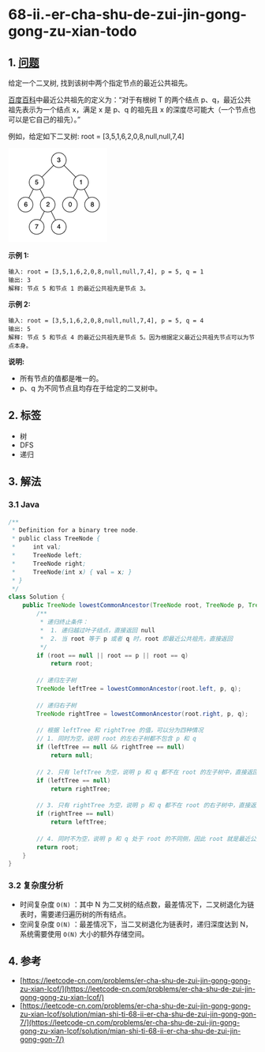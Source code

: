 # 68-ii.-er-cha-shu-de-zui-jin-gong-gong-zu-xian-todo

## 1. [问题](https://leetcode-cn.com/problems/er-cha-shu-de-zui-jin-gong-gong-zu-xian-lcof/) <a id="1-wen-ti"></a>

‌给定一个二叉树, 找到该树中两个指定节点的最近公共祖先。

[百度百科](https://baike.baidu.com/item/%E6%9C%80%E8%BF%91%E5%85%AC%E5%85%B1%E7%A5%96%E5%85%88/8918834?fr=aladdin)中最近公共祖先的定义为：“对于有根树 T 的两个结点 p、q，最近公共祖先表示为一个结点 x，满足 x 是 p、q 的祖先且 x 的深度尽可能大（一个节点也可以是它自己的祖先）。”

例如，给定如下二叉树: root = \[3,5,1,6,2,0,8,null,null,7,4\]

![](../../.gitbook/assets/image%20%2814%29.png)

**示例 1:**

```text
输入: root = [3,5,1,6,2,0,8,null,null,7,4], p = 5, q = 1
输出: 3
解释: 节点 5 和节点 1 的最近公共祖先是节点 3。
```

**示例 2:**

```text
输入: root = [3,5,1,6,2,0,8,null,null,7,4], p = 5, q = 4
输出: 5
解释: 节点 5 和节点 4 的最近公共祖先是节点 5。因为根据定义最近公共祖先节点可以为节点本身。
```

**说明:**

* 所有节点的值都是唯一的。
* p、q 为不同节点且均存在于给定的二叉树中。

## 2. 标签‌ <a id="2-biao-qian"></a>

* 树
* DFS
* 递归

## 3. 解法 <a id="3-jie-fa"></a>

### 3.1 Java <a id="3-1-java"></a>

```java
​/**
 * Definition for a binary tree node.
 * public class TreeNode {
 *     int val;
 *     TreeNode left;
 *     TreeNode right;
 *     TreeNode(int x) { val = x; }
 * }
 */
class Solution {
    public TreeNode lowestCommonAncestor(TreeNode root, TreeNode p, TreeNode q) {
        /**
         * 递归终止条件：
         *  1. 递归越过叶子结点，直接返回 null
         *  2. 当 root 等于 p 或者 q 时，root 即最近公共祖先，直接返回
         */
        if (root == null || root == p || root == q)
            return root;
        
        // 递归左子树
        TreeNode leftTree = lowestCommonAncestor(root.left, p, q);

        // 递归右子树
        TreeNode rightTree = lowestCommonAncestor(root.right, p, q);

        // 根据 leftTree 和 rightTree 的值，可以分为四种情况
        // 1. 同时为空，说明 root 的左右子树都不包含 p 和 q
        if (leftTree == null && rightTree == null)
            return null;

        // 2. 只有 leftTree 为空，说明 p 和 q 都不在 root 的左子树中，直接返回 rightTree
        if (leftTree == null)
            return rightTree;

        // 3. 只有 rightTree 为空，说明 p 和 q 都不在 root 的右子树中，直接返回 leftTree
        if (rightTree == null)
            return leftTree;

        // 4. 同时不为空，说明 p 和 q 处于 root 的不同侧，因此 root 就是最近公共祖先，返回即可
        return root;
    }
}
```

### 3.2 复杂度分析 <a id="33-fu-za-du-fen-xi"></a>

* 时间复杂度 `O(N)` ：其中 N 为二叉树的结点数，最差情况下，二叉树退化为链表时，需要递归遍历树的所有结点。
* 空间复杂度 `O(N)` ：最差情况下，当二叉树退化为链表时，递归深度达到 N，系统需要使用 `O(N)` 大小的额外存储空间。

## 4. 参考 <a id="4-can-kao"></a>

* [https://leetcode-cn.com/problems/er-cha-shu-de-zui-jin-gong-gong-zu-xian-lcof/](https://leetcode-cn.com/problems/er-cha-shu-de-zui-jin-gong-gong-zu-xian-lcof/)
* [https://leetcode-cn.com/problems/er-cha-shu-de-zui-jin-gong-gong-zu-xian-lcof/solution/mian-shi-ti-68-ii-er-cha-shu-de-zui-jin-gong-gon-7/](https://leetcode-cn.com/problems/er-cha-shu-de-zui-jin-gong-gong-zu-xian-lcof/solution/mian-shi-ti-68-ii-er-cha-shu-de-zui-jin-gong-gon-7/)​

